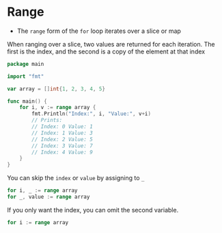 # Range

* The `range` form of the `for` loop iterates over a slice or map

When ranging over a slice, two values are returned for each iteration. The first is the index,
and the second is a copy of the element at that index

```go
package main

import "fmt"

var array = []int{1, 2, 3, 4, 5}

func main() {
	for i, v := range array {
		fmt.Println("Index:", i, "Value:", v+i)
		// Prints:
		// Index: 0 Value: 1
		// Index: 1 Value: 3
		// Index: 2 Value: 5
		// Index: 3 Value: 7
		// Index: 4 Value: 9
	}
}
```

You can skip the `index` or `value` by assigning to `_`

```go
for i, _ := range array
for _, value := range array
```

If you only want the index, you can omit the second variable.

```go
for i := range array
```

